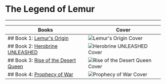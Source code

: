 # The Legend of Lemur
---
| **Books** | **Cover** |
| --------- | ---------- |
| ## Book 1: [Lemur's Origin](https://lemurkolachnik.github.io/Legend-of-Lemur/pages/book_1) | ![Lemur's Origin Cover](https://img.wattpad.com/cover/133415359-512-k848694.jpg)|
| ## Book 2: [Herobrine UNLEASHED](https://lemurkolachnik.github.io/Legend-of-Lemur/pages/book_2) | ![Herobrine UNLEASHED Cover](https://img.wattpad.com/cover/157897634-352-k848872.jpg)|
| ## Book 3: [Rise of the Desert Queen](https://lemurkolachnik.github.io/Legend-of-Lemur/pages/book_3) | ![Rise of the Desert Queen Cover](https://img.wattpad.com/cover/157897639-352-k692063.jpg)|
| ## Book 4: [Prophecy of War](https://lemurkolachnik.github.io/Legend-of-Lemur/pages/book_4) | ![Prophecy of War Cover](https://img.wattpad.com/cover/157897672-352-k513908.jpg)|
